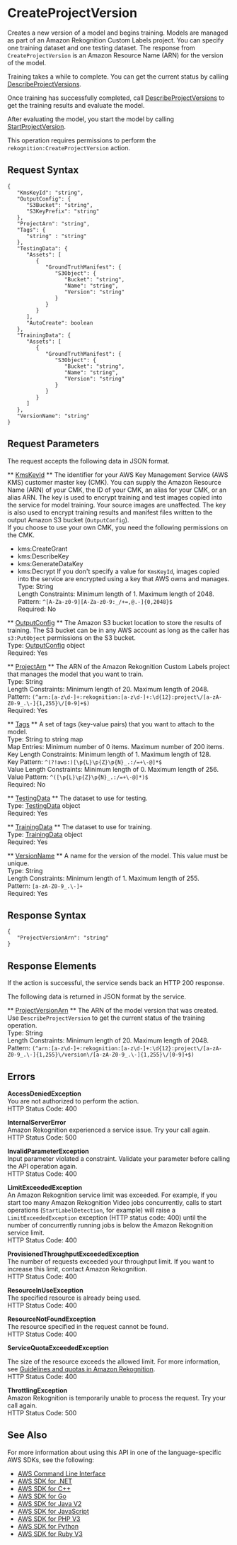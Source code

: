 # CreateProjectVersion<a name="API_CreateProjectVersion"></a>

Creates a new version of a model and begins training\. Models are managed as part of an Amazon Rekognition Custom Labels project\. You can specify one training dataset and one testing dataset\. The response from `CreateProjectVersion` is an Amazon Resource Name \(ARN\) for the version of the model\. 

Training takes a while to complete\. You can get the current status by calling [DescribeProjectVersions](API_DescribeProjectVersions.md)\.

Once training has successfully completed, call [DescribeProjectVersions](API_DescribeProjectVersions.md) to get the training results and evaluate the model\. 

After evaluating the model, you start the model by calling [StartProjectVersion](API_StartProjectVersion.md)\.

This operation requires permissions to perform the `rekognition:CreateProjectVersion` action\.

## Request Syntax<a name="API_CreateProjectVersion_RequestSyntax"></a>

```
{
   "KmsKeyId": "string",
   "OutputConfig": { 
      "S3Bucket": "string",
      "S3KeyPrefix": "string"
   },
   "ProjectArn": "string",
   "Tags": { 
      "string" : "string" 
   },
   "TestingData": { 
      "Assets": [ 
         { 
            "GroundTruthManifest": { 
               "S3Object": { 
                  "Bucket": "string",
                  "Name": "string",
                  "Version": "string"
               }
            }
         }
      ],
      "AutoCreate": boolean
   },
   "TrainingData": { 
      "Assets": [ 
         { 
            "GroundTruthManifest": { 
               "S3Object": { 
                  "Bucket": "string",
                  "Name": "string",
                  "Version": "string"
               }
            }
         }
      ]
   },
   "VersionName": "string"
}
```

## Request Parameters<a name="API_CreateProjectVersion_RequestParameters"></a>

The request accepts the following data in JSON format\.

 ** [KmsKeyId](#API_CreateProjectVersion_RequestSyntax) **   <a name="rekognition-CreateProjectVersion-request-KmsKeyId"></a>
The identifier for your AWS Key Management Service \(AWS KMS\) customer master key \(CMK\)\. You can supply the Amazon Resource Name \(ARN\) of your CMK, the ID of your CMK, an alias for your CMK, or an alias ARN\. The key is used to encrypt training and test images copied into the service for model training\. Your source images are unaffected\. The key is also used to encrypt training results and manifest files written to the output Amazon S3 bucket \(`OutputConfig`\)\.  
If you choose to use your own CMK, you need the following permissions on the CMK\.  
+ kms:CreateGrant
+ kms:DescribeKey
+ kms:GenerateDataKey
+ kms:Decrypt
If you don't specify a value for `KmsKeyId`, images copied into the service are encrypted using a key that AWS owns and manages\.  
Type: String  
Length Constraints: Minimum length of 1\. Maximum length of 2048\.  
Pattern: `^[A-Za-z0-9][A-Za-z0-9:_/+=,@.-]{0,2048}$`   
Required: No

 ** [OutputConfig](#API_CreateProjectVersion_RequestSyntax) **   <a name="rekognition-CreateProjectVersion-request-OutputConfig"></a>
The Amazon S3 bucket location to store the results of training\. The S3 bucket can be in any AWS account as long as the caller has `s3:PutObject` permissions on the S3 bucket\.  
Type: [OutputConfig](API_OutputConfig.md) object  
Required: Yes

 ** [ProjectArn](#API_CreateProjectVersion_RequestSyntax) **   <a name="rekognition-CreateProjectVersion-request-ProjectArn"></a>
The ARN of the Amazon Rekognition Custom Labels project that manages the model that you want to train\.  
Type: String  
Length Constraints: Minimum length of 20\. Maximum length of 2048\.  
Pattern: `(^arn:[a-z\d-]+:rekognition:[a-z\d-]+:\d{12}:project\/[a-zA-Z0-9_.\-]{1,255}\/[0-9]+$)`   
Required: Yes

 ** [Tags](#API_CreateProjectVersion_RequestSyntax) **   <a name="rekognition-CreateProjectVersion-request-Tags"></a>
 A set of tags \(key\-value pairs\) that you want to attach to the model\.   
Type: String to string map  
Map Entries: Minimum number of 0 items\. Maximum number of 200 items\.  
Key Length Constraints: Minimum length of 1\. Maximum length of 128\.  
Key Pattern: `^(?!aws:)[\p{L}\p{Z}\p{N}_.:/=+\-@]*$`   
Value Length Constraints: Minimum length of 0\. Maximum length of 256\.  
Value Pattern: `^([\p{L}\p{Z}\p{N}_.:/=+\-@]*)$`   
Required: No

 ** [TestingData](#API_CreateProjectVersion_RequestSyntax) **   <a name="rekognition-CreateProjectVersion-request-TestingData"></a>
The dataset to use for testing\.  
Type: [TestingData](API_TestingData.md) object  
Required: Yes

 ** [TrainingData](#API_CreateProjectVersion_RequestSyntax) **   <a name="rekognition-CreateProjectVersion-request-TrainingData"></a>
The dataset to use for training\.   
Type: [TrainingData](API_TrainingData.md) object  
Required: Yes

 ** [VersionName](#API_CreateProjectVersion_RequestSyntax) **   <a name="rekognition-CreateProjectVersion-request-VersionName"></a>
A name for the version of the model\. This value must be unique\.  
Type: String  
Length Constraints: Minimum length of 1\. Maximum length of 255\.  
Pattern: `[a-zA-Z0-9_.\-]+`   
Required: Yes

## Response Syntax<a name="API_CreateProjectVersion_ResponseSyntax"></a>

```
{
   "ProjectVersionArn": "string"
}
```

## Response Elements<a name="API_CreateProjectVersion_ResponseElements"></a>

If the action is successful, the service sends back an HTTP 200 response\.

The following data is returned in JSON format by the service\.

 ** [ProjectVersionArn](#API_CreateProjectVersion_ResponseSyntax) **   <a name="rekognition-CreateProjectVersion-response-ProjectVersionArn"></a>
The ARN of the model version that was created\. Use `DescribeProjectVersion` to get the current status of the training operation\.  
Type: String  
Length Constraints: Minimum length of 20\. Maximum length of 2048\.  
Pattern: `(^arn:[a-z\d-]+:rekognition:[a-z\d-]+:\d{12}:project\/[a-zA-Z0-9_.\-]{1,255}\/version\/[a-zA-Z0-9_.\-]{1,255}\/[0-9]+$)` 

## Errors<a name="API_CreateProjectVersion_Errors"></a>

 **AccessDeniedException**   
You are not authorized to perform the action\.  
HTTP Status Code: 400

 **InternalServerError**   
Amazon Rekognition experienced a service issue\. Try your call again\.  
HTTP Status Code: 500

 **InvalidParameterException**   
Input parameter violated a constraint\. Validate your parameter before calling the API operation again\.  
HTTP Status Code: 400

 **LimitExceededException**   
An Amazon Rekognition service limit was exceeded\. For example, if you start too many Amazon Rekognition Video jobs concurrently, calls to start operations \(`StartLabelDetection`, for example\) will raise a `LimitExceededException` exception \(HTTP status code: 400\) until the number of concurrently running jobs is below the Amazon Rekognition service limit\.   
HTTP Status Code: 400

 **ProvisionedThroughputExceededException**   
The number of requests exceeded your throughput limit\. If you want to increase this limit, contact Amazon Rekognition\.  
HTTP Status Code: 400

 **ResourceInUseException**   
The specified resource is already being used\.  
HTTP Status Code: 400

 **ResourceNotFoundException**   
The resource specified in the request cannot be found\.  
HTTP Status Code: 400

 **ServiceQuotaExceededException**   
  
The size of the resource exceeds the allowed limit\. For more information, see [Guidelines and quotas in Amazon Rekognition](limits.md)\.   
HTTP Status Code: 400

 **ThrottlingException**   
Amazon Rekognition is temporarily unable to process the request\. Try your call again\.  
HTTP Status Code: 500

## See Also<a name="API_CreateProjectVersion_SeeAlso"></a>

For more information about using this API in one of the language\-specific AWS SDKs, see the following:
+  [AWS Command Line Interface](https://docs.aws.amazon.com/goto/aws-cli/rekognition-2016-06-27/CreateProjectVersion) 
+  [AWS SDK for \.NET](https://docs.aws.amazon.com/goto/DotNetSDKV3/rekognition-2016-06-27/CreateProjectVersion) 
+  [AWS SDK for C\+\+](https://docs.aws.amazon.com/goto/SdkForCpp/rekognition-2016-06-27/CreateProjectVersion) 
+  [AWS SDK for Go](https://docs.aws.amazon.com/goto/SdkForGoV1/rekognition-2016-06-27/CreateProjectVersion) 
+  [AWS SDK for Java V2](https://docs.aws.amazon.com/goto/SdkForJavaV2/rekognition-2016-06-27/CreateProjectVersion) 
+  [AWS SDK for JavaScript](https://docs.aws.amazon.com/goto/AWSJavaScriptSDK/rekognition-2016-06-27/CreateProjectVersion) 
+  [AWS SDK for PHP V3](https://docs.aws.amazon.com/goto/SdkForPHPV3/rekognition-2016-06-27/CreateProjectVersion) 
+  [AWS SDK for Python](https://docs.aws.amazon.com/goto/boto3/rekognition-2016-06-27/CreateProjectVersion) 
+  [AWS SDK for Ruby V3](https://docs.aws.amazon.com/goto/SdkForRubyV3/rekognition-2016-06-27/CreateProjectVersion) 